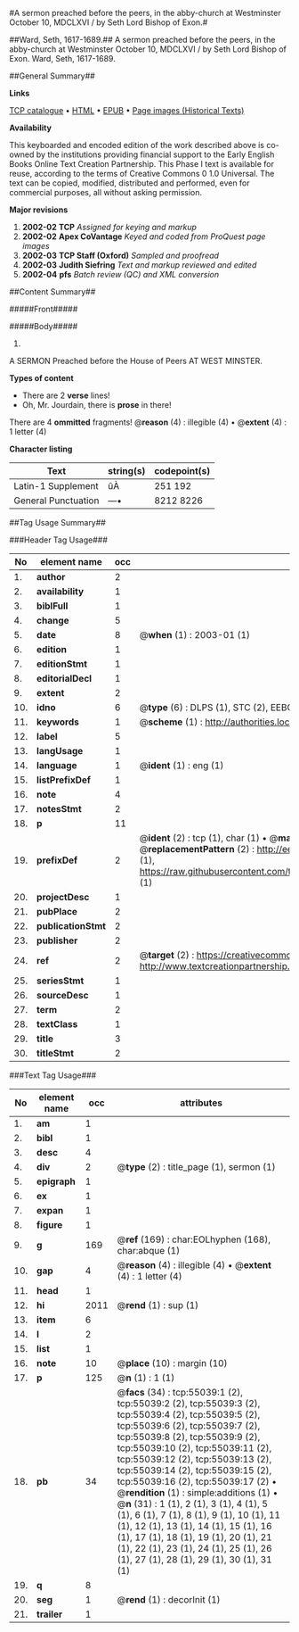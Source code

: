 #A sermon preached before the peers, in the abby-church at Westminster October 10, MDCLXVI / by Seth Lord Bishop of Exon.#

##Ward, Seth, 1617-1689.##
A sermon preached before the peers, in the abby-church at Westminster October 10, MDCLXVI / by Seth Lord Bishop of Exon.
Ward, Seth, 1617-1689.

##General Summary##

**Links**

[TCP catalogue](http://www.ota.ox.ac.uk/tcp/)  • 
[HTML](http://tei.it.ox.ac.uk/tcp/Texts-HTML/free/A67/A67572.html)  • 
[EPUB](http://tei.it.ox.ac.uk/tcp/Texts-EPUB/free/A67/A67572.epub) • 
[Page images (Historical Texts)](https://data.historicaltexts.jisc.ac.uk/view?pubId=eebo-12149819e&pageId=eebo-12149819e-55039-1)

**Availability**

This keyboarded and encoded edition of the
	       work described above is co-owned by the institutions
	       providing financial support to the Early English Books
	       Online Text Creation Partnership. This Phase I text is
	       available for reuse, according to the terms of Creative
	       Commons 0 1.0 Universal. The text can be copied,
	       modified, distributed and performed, even for
	       commercial purposes, all without asking permission.

**Major revisions**

1. __2002-02__ __TCP__ *Assigned for keying and markup*
1. __2002-02__ __Apex CoVantage__ *Keyed and coded from ProQuest page images*
1. __2002-03__ __TCP Staff (Oxford)__ *Sampled and proofread*
1. __2002-03__ __Judith Siefring__ *Text and markup reviewed and edited*
1. __2002-04__ __pfs__ *Batch review (QC) and XML conversion*

##Content Summary##

#####Front#####

#####Body#####

1. 
A SERMON Preached before the House of Peers AT WEST MINSTER.

**Types of content**

  * There are 2 **verse** lines!
  * Oh, Mr. Jourdain, there is **prose** in there!

There are 4 **ommitted** fragments! 
 @__reason__ (4) : illegible (4)  •  @__extent__ (4) : 1 letter (4)

**Character listing**


|Text|string(s)|codepoint(s)|
|---|---|---|
|Latin-1 Supplement|ûÀ|251 192|
|General Punctuation|—•|8212 8226|

##Tag Usage Summary##

###Header Tag Usage###

|No|element name|occ|attributes|
|---|---|---|---|
|1.|__author__|2||
|2.|__availability__|1||
|3.|__biblFull__|1||
|4.|__change__|5||
|5.|__date__|8| @__when__ (1) : 2003-01 (1)|
|6.|__edition__|1||
|7.|__editionStmt__|1||
|8.|__editorialDecl__|1||
|9.|__extent__|2||
|10.|__idno__|6| @__type__ (6) : DLPS (1), STC (2), EEBO-CITATION (1), OCLC (1), VID (1)|
|11.|__keywords__|1| @__scheme__ (1) : http://authorities.loc.gov/ (1)|
|12.|__label__|5||
|13.|__langUsage__|1||
|14.|__language__|1| @__ident__ (1) : eng (1)|
|15.|__listPrefixDef__|1||
|16.|__note__|4||
|17.|__notesStmt__|2||
|18.|__p__|11||
|19.|__prefixDef__|2| @__ident__ (2) : tcp (1), char (1)  •  @__matchPattern__ (2) : ([0-9\-]+):([0-9IVX]+) (1), (.+) (1)  •  @__replacementPattern__ (2) : http://eebo.chadwyck.com/downloadtiff?vid=$1&page=$2 (1), https://raw.githubusercontent.com/textcreationpartnership/Texts/master/tcpchars.xml#$1 (1)|
|20.|__projectDesc__|1||
|21.|__pubPlace__|2||
|22.|__publicationStmt__|2||
|23.|__publisher__|2||
|24.|__ref__|2| @__target__ (2) : https://creativecommons.org/publicdomain/zero/1.0/ (1), http://www.textcreationpartnership.org/docs/. (1)|
|25.|__seriesStmt__|1||
|26.|__sourceDesc__|1||
|27.|__term__|2||
|28.|__textClass__|1||
|29.|__title__|3||
|30.|__titleStmt__|2||


###Text Tag Usage###

|No|element name|occ|attributes|
|---|---|---|---|
|1.|__am__|1||
|2.|__bibl__|1||
|3.|__desc__|4||
|4.|__div__|2| @__type__ (2) : title_page (1), sermon (1)|
|5.|__epigraph__|1||
|6.|__ex__|1||
|7.|__expan__|1||
|8.|__figure__|1||
|9.|__g__|169| @__ref__ (169) : char:EOLhyphen (168), char:abque (1)|
|10.|__gap__|4| @__reason__ (4) : illegible (4)  •  @__extent__ (4) : 1 letter (4)|
|11.|__head__|1||
|12.|__hi__|2011| @__rend__ (1) : sup (1)|
|13.|__item__|6||
|14.|__l__|2||
|15.|__list__|1||
|16.|__note__|10| @__place__ (10) : margin (10)|
|17.|__p__|125| @__n__ (1) : 1 (1)|
|18.|__pb__|34| @__facs__ (34) : tcp:55039:1 (2), tcp:55039:2 (2), tcp:55039:3 (2), tcp:55039:4 (2), tcp:55039:5 (2), tcp:55039:6 (2), tcp:55039:7 (2), tcp:55039:8 (2), tcp:55039:9 (2), tcp:55039:10 (2), tcp:55039:11 (2), tcp:55039:12 (2), tcp:55039:13 (2), tcp:55039:14 (2), tcp:55039:15 (2), tcp:55039:16 (2), tcp:55039:17 (2)  •  @__rendition__ (1) : simple:additions (1)  •  @__n__ (31) : 1 (1), 2 (1), 3 (1), 4 (1), 5 (1), 6 (1), 7 (1), 8 (1), 9 (1), 10 (1), 11 (1), 12 (1), 13 (1), 14 (1), 15 (1), 16 (1), 17 (1), 18 (1), 19 (1), 20 (1), 21 (1), 22 (1), 23 (1), 24 (1), 25 (1), 26 (1), 27 (1), 28 (1), 29 (1), 30 (1), 31 (1)|
|19.|__q__|8||
|20.|__seg__|1| @__rend__ (1) : decorInit (1)|
|21.|__trailer__|1||
